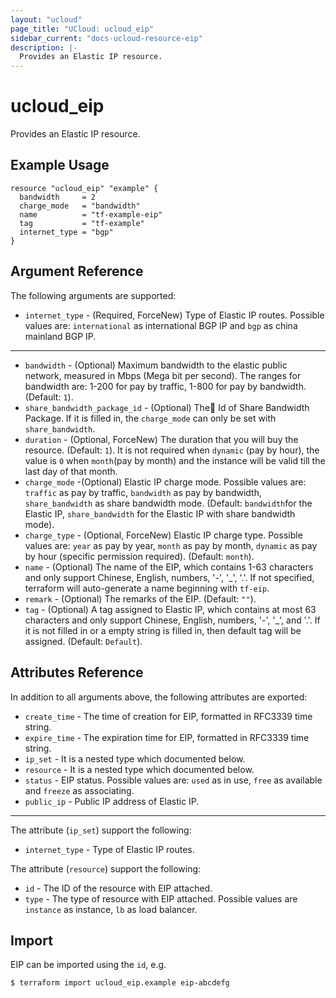 ```yaml
---
layout: "ucloud"
page_title: "UCloud: ucloud_eip"
sidebar_current: "docs-ucloud-resource-eip"
description: |-
  Provides an Elastic IP resource.
---
```


# ucloud_eip

Provides an Elastic IP resource.

## Example Usage

```hcl
resource "ucloud_eip" "example" {
  bandwidth     = 2
  charge_mode   = "bandwidth"
  name          = "tf-example-eip"
  tag           = "tf-example"
  internet_type = "bgp"
}
```

## Argument Reference

The following arguments are supported:

* `internet_type` - (Required, ForceNew) Type of Elastic IP routes. Possible values are: `international` as international BGP IP and `bgp` as china mainland BGP IP.

- - -

* `bandwidth` - (Optional) Maximum bandwidth to the elastic public network, measured in Mbps (Mega bit per second). The ranges for bandwidth are: 1-200 for pay by traffic, 1-800 for pay by bandwidth. (Default: `1`).
* `share_bandwidth_package_id` - (Optional) The￿ Id of Share Bandwidth Package. If it is filled in, the `charge_mode` can only be set with `share_bandwidth`.
* `duration` - (Optional, ForceNew) The duration that you will buy the resource. (Default: `1`). It is not required when `dynamic` (pay by hour), the value is `0` when `month`(pay by month) and the instance will be valid till the last day of that month.
* `charge_mode` -(Optional) Elastic IP charge mode. Possible values are: `traffic` as pay by traffic, `bandwidth` as pay by bandwidth, `share_bandwidth` as share bandwidth mode. (Default: `bandwidth`for the Elastic IP, `share_bandwidth` for the Elastic IP with share bandwidth mode).
* `charge_type` - (Optional, ForceNew) Elastic IP charge type. Possible values are: `year` as pay by year, `month` as pay by month, `dynamic` as pay by hour (specific permission required). (Default: `month`).
* `name` - (Optional) The name of the EIP, which contains 1-63 characters and only support Chinese, English, numbers, '-', '_', '.'. If not specified, terraform will auto-generate a name beginning with `tf-eip`.
* `remark` - (Optional) The remarks of the EIP. (Default: `""`).
* `tag` - (Optional) A tag assigned to Elastic IP, which contains at most 63 characters and only support Chinese, English, numbers, '-', '_', and '.'. If it is not filled in or a empty string is filled in, then default tag will be assigned. (Default: `Default`).

## Attributes Reference

In addition to all arguments above, the following attributes are exported:

* `create_time` - The time of creation for EIP, formatted in RFC3339 time string.
* `expire_time` - The expiration time for EIP, formatted in RFC3339 time string.
* `ip_set` - It is a nested type which documented below.
* `resource` - It is a nested type which documented below.
* `status` - EIP status. Possible values are: `used` as in use, `free` as available and `freeze` as associating.
* `public_ip` - Public IP address of Elastic IP.

- - -

The attribute (`ip_set`) support the following:

* `internet_type` - Type of Elastic IP routes.

The attribute (`resource`) support the following:

* `id` - The ID of the resource with EIP attached.
* `type` - The type of resource with EIP attached. Possible values are `instance` as instance, `lb` as load balancer.

## Import

EIP can be imported using the `id`, e.g.

```
$ terraform import ucloud_eip.example eip-abcdefg
```
